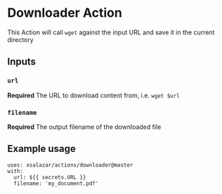 # Downloader Action

This Action will call `wget` against the input URL and save it in the current directory

## Inputs

### `url`
**Required** The URL to download content from, i.e. `wget $url`

### `filename`
**Required** The output filename of the downloaded file

## Example usage

```
uses: xsalazar/actions/downloader@master
with:
  url: ${{ secrets.URL }}
  filename: 'my_document.pdf'
```
